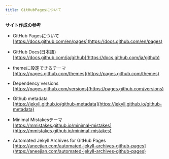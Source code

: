 ```yaml
---
title: GitHubPagesについて
---
```


**サイト作成の参考**

- GitHub Pagesについて  
  [https://docs.github.com/en/pages](https://docs.github.com/en/pages)

- GitHub Docs(日本語)  
  [https://docs.github.com/ja/github](https://docs.github.com/ja/github)

- themeに設定できるテーマ  
  [https://pages.github.com/themes](https://pages.github.com/themes)

- Dependency versions  
  [https://pages.github.com/versions](https://pages.github.com/versions)

- Github metadata  
  [https://jekyll.github.io/github-metadata](https://jekyll.github.io/github-metadata)

- Minimal Mistakesテーマ  
  [https://mmistakes.github.io/minimal-mistakes](https://mmistakes.github.io/minimal-mistakes)

- Automated Jekyll Archives for GitHub Pages  
  [https://aneejian.com/automated-jekyll-archives-github-pages](https://aneejian.com/automated-jekyll-archives-github-pages)
